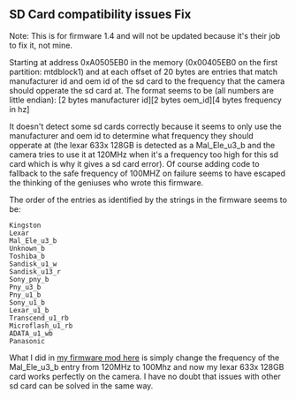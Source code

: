 ## SD Card compatibility issues Fix

Note: This is for firmware 1.4 and will not be updated because it's their job to fix it, not mine.

Starting at address 0xA0505EB0 in the memory (0x00405EB0 on the first partition: mtdblock1) and at each offset of 20 bytes are entries that match manufacturer id and oem id of the sd card to the frequency that the camera should opperate the sd card at. The format seems to be (all numbers are little endian): [2 bytes manufacturer id][2 bytes oem_id][4 bytes frequency in hz]

It doesn't detect some sd cards correctly because it seems to only use the manufacturer and oem id to determine what frequency they should opperate at (the lexar 633x 128GB is detected as a Mal_Ele_u3_b and the camera tries to use it at 120MHz when it's a frequency too high for this sd card which is why it gives a sd card error). Of course adding code to fallback to the safe frequency of 100MHZ on failure seems to have escaped the thinking of the geniuses who wrote this firmware.

The order of the entries as identified by the strings in the firmware seems to be:

```
Kingston
Lexar
Mal_Ele_u3_b
Unknown_b
Toshiba_b
Sandisk_u1_w
Sandisk_u13_r
Sony_pny_b
Pny_u3_b
Pny_u1_b
Sony_u1_b
Lexar_u1_b
Transcend_u1_rb
Microflash_u1_rb
ADATA_u1_wb
Panasonic
```

What I did in [my firmware mod here](https://github.com/irungentoo/Xiaomi_Yi_4k_Camera/releases/tag/fix1) is simply change the frequency of the Mal_Ele_u3_b entry from 120MHz to 100Mhz and now my lexar 633x 128GB card works perfectly on the camera. I have no doubt that issues with other sd card can be solved in the same way.
